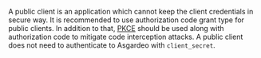 
A public client is an application which cannot keep the client credentials in secure way. It is recommended to use authorization code grant type for public clients. In addition to that, [PKCE](https://datatracker.ietf.org/doc/html/rfc7636) should be used along with authorization code to mitigate code interception attacks. A <a :href="$withBase('/guides/authentication/oidc/implement-auth-code/#get-tokens')">public client does not need to authenticate</a> to Asgardeo with `client_secret`.
